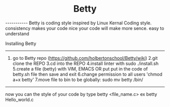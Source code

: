 <h1 align="center">Betty</h1>
-----------
Betty is coding style inspired by Linux Kernal Coding style.
consistency
makes your code nice
your code will make more sence.
easy to understand

Installing Betty
________________
1. go to Betty repo (https://github.com/holbertonschool/Betty/wiki)
2.git clone the REPO
3.cd into the REPO
4.install linter with sudo ./install.sh
5.create a file (betty) with VIM, EMACS OR put put in the code of betty.sh file then save and exit
6.change permission to all users 'chmod a+x betty'
7.move file to bin to be globally: sudo mv betty /bin/
----------------
now you can the style of your code by type
betty <file_name.c>
ex
betty Hello_world.c
